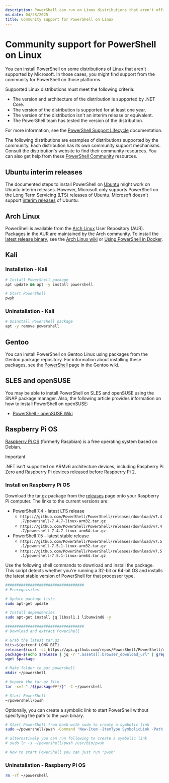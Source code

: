 ```yaml
---
description: PowerShell can run on Linux distributions that aren't officially supported by Microsoft.
ms.date: 04/28/2025
title: Community support for PowerShell on Linux
---
```

# Community support for PowerShell on Linux

You can install PowerShell on some distributions of Linux that aren't supported by Microsoft. In
those cases, you might find support from the community for PowerShell on those platforms.

Supported Linux distributions must meet the following criteria:

- The version and architecture of the distribution is supported by .NET Core.
- The version of the distribution is supported for at least one year.
- The version of the distribution isn't an interim release or equivalent.
- The PowerShell team has tested the version of the distribution.

For more information, see the [PowerShell Support Lifecycle][12] documentation.

The following distributions are examples of distributions supported by the community. Each
distribution has its own community support mechanisms. Consult the distribution's website to find
their community resources. You can also get help from these [PowerShell Community][01] resources.

## Ubuntu interim releases

The documented steps to install PowerShell on [Ubuntu][10] might work on Ubuntu interim releases.
However, Microsoft only supports PowerShell on the Long Term Servicing (LTS) releases of Ubuntu.
Microsoft doesn't support [interim releases][04] of Ubuntu.

## Arch Linux

PowerShell is available from the [Arch Linux][07] User Repository (AUR). Packages in the AUR are
maintained by the Arch community. To install the [latest release binary][02], see the
[Arch Linux wiki][05] or [Using PowerShell in Docker][11].

## Kali

### Installation - Kali

```sh
# Install PowerShell package
apt update && apt -y install powershell

# Start PowerShell
pwsh
```

### Uninstallation - Kali

```sh
# Uninstall PowerShell package
apt -y remove powershell
```

## Gentoo

You can install PowerShell on Gentoo Linux using packages from the Gentoo package repository. For
information about installing these packages, see the [PowerShell][06] page in the Gentoo wiki.

## SLES and openSUSE

You may be able to install PowerShell on SLES and openSUSE using the SNAP package manager. Also,
the following article provides information on how to install PowerShell on openSUSE:

- [PowerShell - openSUSE Wiki][03]

## Raspberry Pi OS

[Raspberry Pi OS][08] (formerly Raspbian) is a free operating system based on Debian.

> [!IMPORTANT]
> .NET isn't supported on ARMv6 architecture devices, including Raspberry Pi Zero and Raspberry Pi
> devices released before Raspberry Pi 2.

### Install on Raspberry Pi OS

Download the tar.gz package from the [releases][09] page onto your Raspberry Pi computer. The links
to the current versions are:

- PowerShell 7.4 - latest LTS release
  - `https://github.com/PowerShell/PowerShell/releases/download/v7.4.7/powershell-7.4.7-linux-arm32.tar.gz`
  - `https://github.com/PowerShell/PowerShell/releases/download/v7.4.7/powershell-7.4.7-linux-arm64.tar.gz`
- PowerShell 7.5 - latest stable release
  - `https://github.com/PowerShell/PowerShell/releases/download/v7.5.1/powershell-7.5.1-linux-arm32.tar.gz`
  - `https://github.com/PowerShell/PowerShell/releases/download/v7.5.1/powershell-7.5.1-linux-arm64.tar.gz`

Use the following shell commands to download and install the package. This script detects whether
you're running a 32-bit or 64-bit OS and installs the latest stable version of PowerShell for that
processor type.

```sh
###################################
# Prerequisites

# Update package lists
sudo apt-get update

# Install dependencies
sudo apt-get install jq libssl1.1 libunwind8 -y

###################################
# Download and extract PowerShell

# Grab the latest tar.gz
bits=$(getconf LONG_BIT)
release=$(curl -sL https://api.github.com/repos/PowerShell/PowerShell/releases/latest)
package=$(echo $release | jq -r ".assets[].browser_download_url" | grep "linux-arm${bits}.tar.gz")
wget $package

# Make folder to put powershell
mkdir ~/powershell

# Unpack the tar.gz file
tar -xvf "./${package##*/}" -C ~/powershell

# Start PowerShell
~/powershell/pwsh
```

Optionally, you can create a symbolic link to start PowerShell without specifying the path to the
`pwsh` binary.

```sh
# Start PowerShell from bash with sudo to create a symbolic link
sudo ~/powershell/pwsh -Command 'New-Item -ItemType SymbolicLink -Path "/usr/bin/pwsh" -Target "$PSHOME/pwsh" -Force'

# alternatively you can run following to create a symbolic link
# sudo ln -s ~/powershell/pwsh /usr/bin/pwsh

# Now to start PowerShell you can just run "pwsh"
```

### Uninstallation - Raspberry Pi OS

```sh
rm -rf ~/powershell
```

<!-- link references -->
[01]: ../community/community-support.md
[02]: https://aur.archlinux.org/packages/powershell-bin/
[03]: https://en.opensuse.org/PowerShell
[04]: https://ubuntu.com/about/release-cycle
[05]: https://wiki.archlinux.org/title/Arch_User_Repository#Installing_and_upgrading_packages
[06]: https://wiki.gentoo.org/wiki/PowerShell
[07]: https://www.archlinux.org/download/
[08]: https://www.raspberrypi.org/documentation/installation/installing-images/README.md
[09]: install-other-linux.md#binary-archives
[10]: install-ubuntu.md
[11]: powershell-in-docker.md
[12]: powershell-support-lifecycle.md
